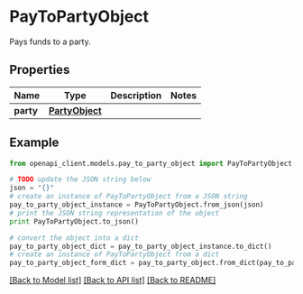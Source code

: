 # PayToPartyObject

Pays funds to a party.

## Properties
Name | Type | Description | Notes
------------ | ------------- | ------------- | -------------
**party** | [**PartyObject**](PartyObject.md) |  | 

## Example

```python
from openapi_client.models.pay_to_party_object import PayToPartyObject

# TODO update the JSON string below
json = "{}"
# create an instance of PayToPartyObject from a JSON string
pay_to_party_object_instance = PayToPartyObject.from_json(json)
# print the JSON string representation of the object
print PayToPartyObject.to_json()

# convert the object into a dict
pay_to_party_object_dict = pay_to_party_object_instance.to_dict()
# create an instance of PayToPartyObject from a dict
pay_to_party_object_form_dict = pay_to_party_object.from_dict(pay_to_party_object_dict)
```
[[Back to Model list]](../README.md#documentation-for-models) [[Back to API list]](../README.md#documentation-for-api-endpoints) [[Back to README]](../README.md)


